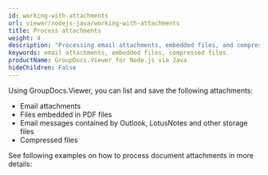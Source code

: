 ```yaml
---
id: working-with-attachments
url: viewer/nodejs-java/working-with-attachments
title: Process attachments
weight: 4
description: "Processing email attachments, embedded files, and compressed files with GroupDocs.Viewer for Node.js via Java"
keywords: email attachments, embedded files, compressed files
productName: GroupDocs.Viewer for Node.js via Java
hideChildren: False
---
```


Using GroupDocs.Viewer, you can list and save the following attachments:

* Email attachments
* Files embedded in PDF files
* Email messages contained by Outlook, LotusNotes and other storage files
* Compressed files

See following examples on how to process document attachments in more details:
